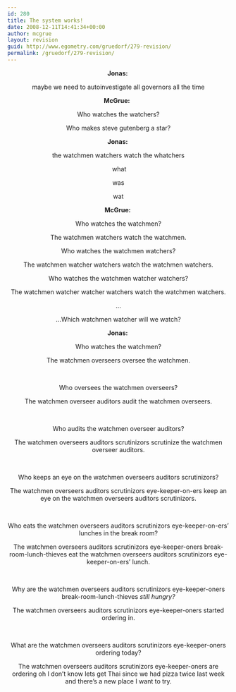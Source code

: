 ```yaml
---
id: 280
title: The system works!
date: 2008-12-11T14:41:34+00:00
author: mcgrue
layout: revision
guid: http://www.egometry.com/gruedorf/279-revision/
permalink: /gruedorf/279-revision/
---
```

<p style="text-align: center;">
  <strong>Jonas: </strong>
</p>

<p style="text-align: center;">
  maybe we need to autoinvestigate all governors all the time
</p>

<p style="text-align: center;">
  <strong>McGrue:  </strong>
</p>

<p style="text-align: center;">
  Who watches the watchers?
</p>

<p style="text-align: center;">
  Who makes steve gutenberg a star?
</p>

<p style="text-align: center;">
  <strong>Jonas: </strong>
</p>

<p style="text-align: center;">
  the watchmen watchers watch the whatchers
</p>

<p style="text-align: center;">
    what 
</p>

<p style="text-align: center;">
  was
</p>

<p style="text-align: center;">
  wat
</p>

<p style="text-align: center;">
  <strong>McGrue: </strong>
</p>

<p style="text-align: center;">
  Who watches the watchmen?
</p>

<p style="text-align: center;">
  The watchmen watchers watch the watchmen.
</p>

<p style="text-align: center;">
  Who watches the watchmen watchers?
</p>

<p style="text-align: center;">
  The watchmen watcher watchers watch the watchmen watchers.
</p>

<p style="text-align: center;">
  Who watches the watchmen watcher watchers?
</p>

<p style="text-align: center;">
  The watchmen watcher watcher watchers watch the watchmen watchers.
</p>

<p style="text-align: center;">
  &#8230;
</p>

<p style="text-align: center;">
  &#8230;Which watchmen watcher will we watch?
</p>

<p style="text-align: center;">
  <strong>Jonas: </strong>
</p>

<p style="text-align: center;">
  Who watches the watchmen?
</p>

<p style="text-align: center;">
  The watchmen overseers oversee the watchmen.
</p>

<p style="text-align: center;">
   
</p>

<p style="text-align: center;">
  Who oversees the watchmen overseers?
</p>

<p style="text-align: center;">
  The watchmen overseer auditors audit the watchmen overseers.
</p>

<p style="text-align: center;">
   
</p>

<p style="text-align: center;">
  Who audits the watchmen overseer auditors?
</p>

<p style="text-align: center;">
  The watchmen overseers auditors scrutinizors scrutinize the watchmen overseer auditors.
</p>

<p style="text-align: center;">
   
</p>

<p style="text-align: center;">
  Who keeps an eye on the watchmen overseers auditors scrutinizors?
</p>

<p style="text-align: center;">
  The watchmen overseers auditors scrutinizors eye-keeper-on-ers keep an eye on the watchmen overseers auditors scrutinizors.
</p>

<p style="text-align: center;">
   
</p>

<p style="text-align: center;">
  Who eats the watchmen overseers auditors scrutinizors eye-keeper-on-ers&#8217; lunches in the break room?
</p>

<p style="text-align: center;">
  The watchmen overseers auditors scrutinizors eye-keeper-oners break-room-lunch-thieves eat the watchmen overseers auditors scrutinizors eye-keeper-on-ers&#8217; lunch.
</p>

<p style="text-align: center;">
   
</p>

<p style="text-align: center;">
  Why are the watchmen overseers auditors scrutinizors eye-keeper-oners break-room-lunch-thieves <em>still hungry</em><em>? </em>
</p>

<p style="text-align: center;">
  The watchmen overseers auditors scrutinizors eye-keeper-oners started ordering in.
</p>

<p style="text-align: center;">
   
</p>

<p style="text-align: center;">
  What are the watchmen overseers auditors scrutinizors eye-keeper-oners ordering today?
</p>

<p style="text-align: center;">
  The watchmen overseers auditors scrutinizors eye-keeper-oners are ordering oh I don&#8217;t know lets get Thai since we had pizza twice last week and there&#8217;s a new place I want to try.
</p>